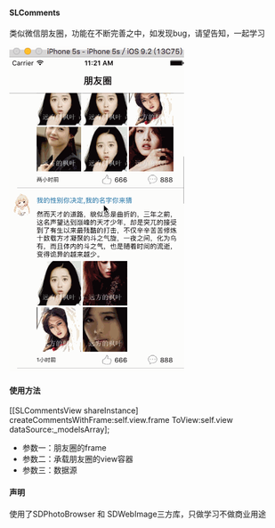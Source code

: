 #### SLComments
类似微信朋友圈，功能在不断完善之中，如发现bug，请望告知，一起学习

![image](https://github.com/SLPowerCoder/SLComments/blob/master/SLComments/Images/SLComments.gif)

#### 使用方法
[[SLCommentsView shareInstance] createCommentsWithFrame:self.view.frame ToView:self.view dataSource:_modelsArray];

* 参数一：朋友圈的frame
* 参数二：承载朋友圈的view容器
* 参数三：数据源

#### 声明
使用了SDPhotoBrowser 和 SDWebImage三方库，只做学习不做商业用途
